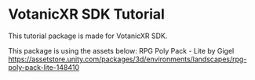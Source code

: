 # VotanicXR SDK Tutorial

This tutorial package is made for VotanicXR SDK.


This package is using the assets below:
RPG Poly Pack - Lite by Gigel
https://assetstore.unity.com/packages/3d/environments/landscapes/rpg-poly-pack-lite-148410